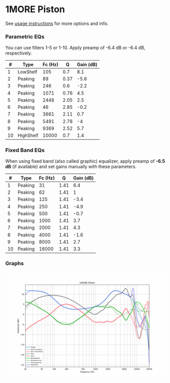 # 1MORE Piston
See [usage instructions](https://github.com/jaakkopasanen/AutoEq#usage) for more options and info.

### Parametric EQs
You can use filters 1-5 or 1-10. Apply preamp of -6.4 dB or -6.4 dB, respectively.

|   # | Type      |   Fc (Hz) |    Q |   Gain (dB) |
|-----|-----------|-----------|------|-------------|
|   1 | LowShelf  |       105 | 0.7  |         8.1 |
|   2 | Peaking   |        89 | 0.37 |        -5.6 |
|   3 | Peaking   |       246 | 0.6  |        -2.2 |
|   4 | Peaking   |      1071 | 0.76 |         4.5 |
|   5 | Peaking   |      2448 | 2.05 |         2.5 |
|   6 | Peaking   |        46 | 2.85 |        -0.2 |
|   7 | Peaking   |      3661 | 2.11 |         0.7 |
|   8 | Peaking   |      5491 | 2.78 |        -4   |
|   9 | Peaking   |      9369 | 2.52 |         5.7 |
|  10 | HighShelf |     10000 | 0.7  |         1.4 |

### Fixed Band EQs
When using fixed band (also called graphic) equalizer, apply preamp of **-6.5 dB** (if available) and set gains manually with these parameters.

|   # | Type    |   Fc (Hz) |    Q |   Gain (dB) |
|-----|---------|-----------|------|-------------|
|   1 | Peaking |        31 | 1.41 |         6.4 |
|   2 | Peaking |        62 | 1.41 |         1   |
|   3 | Peaking |       125 | 1.41 |        -3.4 |
|   4 | Peaking |       250 | 1.41 |        -4.9 |
|   5 | Peaking |       500 | 1.41 |        -0.7 |
|   6 | Peaking |      1000 | 1.41 |         3.7 |
|   7 | Peaking |      2000 | 1.41 |         4.3 |
|   8 | Peaking |      4000 | 1.41 |        -1.6 |
|   9 | Peaking |      8000 | 1.41 |         2.7 |
|  10 | Peaking |     16000 | 1.41 |         3.3 |

### Graphs
![](./1MORE%20Piston.png)
